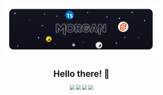 [![Banner](./assets/Banner.png)](https://morganuk.ga)

<h1 align="center">Hello there! 👋</h1>

<p align="center">
  <a href=""><img src="https://shields.io/github/followers/MorganWJones?label=Follow" /></a>
  <a href=""><img src="https://shields.io/twitch/status/thisismorganj?style=social" /></a>
  <a href=""><img src="https://shields.io/twitter/follow/thisismorgan_?label=Follow" /></a>
  <a href=""><img src="https://shields.io/youtube/channel/subscribers/UCOQy316owDNY-D8q-Q5lttw" /></a> 
</p>

<!--

<p align="center">Welcome to my profile! Glad you're here. 🤗</p>

<p align="center">
	<img src="https://github-readme-stats.vercel.app/api?username=MorganWJones" />
</p>

<p align="center">
	<img src="https://img.shields.io/github/followers/MorganWJones?label=Follow" />
	<img src="https://img.shields.io/youtube/channel/subscribers/UCOQy316owDNY-D8q-Q5lttw" />
	<img src="https://img.shields.io/discord/891445488233103382" />
	<img src="https://gpvc.arturio.dev/MorganWJones" />
</p>

### A Few Things About Me:
- I'm Welsh 🏴
- I don't actually know Welsh 😕
- I'm a developer 🖥 (well, try)
- I like to design 🖌 (idk if it's good or not but hey-ho)
- I'm leaning Spanish 🇪 (and a bit of Welsh)

### My Favourite Projects
- [Database of Things](https://github.com/MorganWJones/database-of-things)
- [RubyCommands](https://github.com/MorganWJones/rubycommands)
- [My Dotfiles](https://github.com/MorganWJones/dotfiles) and [mscripts](https://github.com/MorganWJones/mscripts)
- [My Website](https://morganuk.ga) ([repo](https://github.com/MorganWJones/morganuk.ga))

### My Current Setup
- Arch Linux
- NeoVim
- Git

### Experience:
- [Type|Java]Script
	- Discord.js
	- Express.js
- Sveltekit
- (S)CSS
- A little bit of raw HTML
- Figma my beloved 🥰

### Things I am Learning/Would Like to Learn
- Rust
- Dart & Flutter
-->
